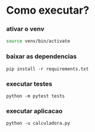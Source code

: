 # Como executar?
### ativar o venv
```bash 
source venv/bin/activate
```
### baixar as dependencias
`pip install -r requirements.txt`
### executar testes
`python -m pytest tests`
### executar aplicacao
`python -u calculadora.py`